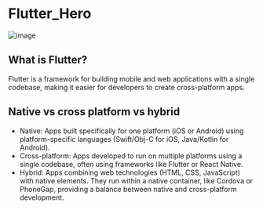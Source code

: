 # Flutter_Hero
![image](https://github.com/Asifekhlaque/Flutter_Hero/assets/132199879/4362aa26-7f25-4a90-a254-c92703b6ac01)
## What is Flutter?
Flutter is a framework for building mobile and web applications with a single codebase, making it easier for developers to create cross-platform apps.
## Native vs cross platform vs hybrid
- Native: Apps built specifically for one platform (iOS or Android) using platform-specific languages (Swift/Obj-C for iOS, Java/Kotlin for Android).
- Cross-platform: Apps developed to run on multiple platforms using a single codebase, often using frameworks like Flutter or React Native.
- Hybrid: Apps combining web technologies (HTML, CSS, JavaScript) with native elements. They run within a native container, like Cordova or PhoneGap, providing a balance between native and cross-platform development.
